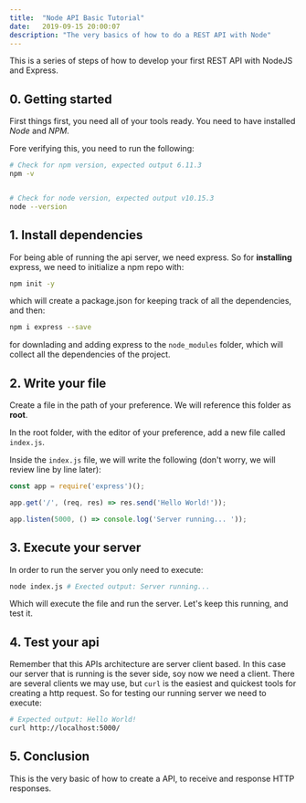 ```yaml
---
title:  "Node API Basic Tutorial"
date:   2019-09-15 20:00:07
description: "The very basics of how to do a REST API with Node"
---
```


This is a series of steps of how to develop your first REST API with NodeJS and Express.

## 0. Getting started

First things first, you need all of your tools ready. You need to have installed *Node* and *NPM*.

Fore verifying this, you need to run the following:
```bash
# Check for npm version, expected output 6.11.3
npm -v


# Check for node version, expected output v10.15.3
node --version
```

## 1. Install dependencies
For being able of running the api server, we need express. So for **installing** express, we need to initialize a npm repo with:

```bash
npm init -y
```

which will create a package.json for keeping track of all the dependencies, and then:

```bash
npm i express --save
```

for downlading and adding express to the `node_modules` folder, which will collect all the dependencies of the project.

## 2. Write your file
Create a file in the path of your preference. We will reference this folder as **root**.

In the root folder, with the editor of your preference, add a new file called `index.js`.

Inside the `index.js` file, we will write the following (don't worry, we will review line by line later):

```js
const app = require('express')();

app.get('/', (req, res) => res.send('Hello World!'));

app.listen(5000, () => console.log('Server running... '));
```

## 3. Execute your server
In order to run the server you only need to execute:
```bash
node index.js # Exected output: Server running...
```

Which will execute the file and run the server. Let's keep this running, and test it.

## 4. Test your api
Remember that this APIs architecture are server client based. In this case our server that is running is the sever side, soy now we need a client. There are several clients we may use, but `curl` is the easiest and quickest tools for creating a http request. So for testing our running server we need to execute:
```bash
# Expected output: Hello World!
curl http://localhost:5000/
```

## 5. Conclusion
This is the very basic of how to create a API, to receive and response HTTP responses.

